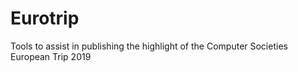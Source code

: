 # Eurotrip
Tools to assist in publishing the highlight of the Computer Societies European Trip 2019
